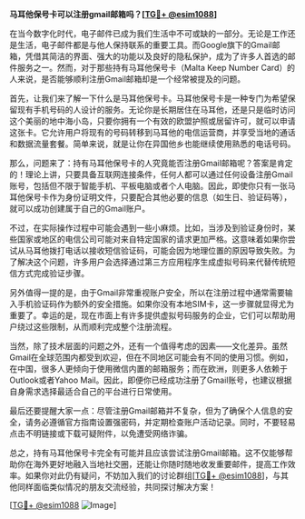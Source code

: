**马耳他保号卡可以注册gmail邮箱吗？[[TG💪+ @esim1088](https://t.me/s/esim1088)]**

在当今数字化时代，电子邮件已成为我们生活中不可或缺的一部分。无论是工作还是生活，电子邮件都是与他人保持联系的重要工具。而Google旗下的Gmail邮箱，凭借其简洁的界面、强大的功能以及良好的隐私保护，成为了许多人首选的邮件服务之一。然而，对于那些持有马耳他保号卡（Malta Keep Number Card）的人来说，是否能够顺利注册Gmail邮箱却是一个经常被提及的问题。

首先，让我们来了解一下什么是马耳他保号卡。马耳他保号卡是一种专门为希望保留现有手机号码的人设计的服务。无论你是长期居住在马耳他，还是只是临时访问这个美丽的地中海小岛，只要你拥有一个有效的欧盟护照或居留许可，就可以申请这张卡。它允许用户将现有的号码转移到马耳他的电信运营商，并享受当地的通话和数据流量套餐。简单来说，就是让你在异国他乡也能继续使用熟悉的电话号码。

那么，问题来了：持有马耳他保号卡的人究竟能否注册Gmail邮箱呢？答案是肯定的！理论上讲，只要具备互联网连接条件，任何人都可以通过任何设备注册Gmail账号，包括但不限于智能手机、平板电脑或者个人电脑。因此，即使你只有一张马耳他保号卡作为身份证明文件，只要配合其他必要的信息（如生日、验证码等），就可以成功创建属于自己的Gmail账户。

不过，在实际操作过程中可能会遇到一些小麻烦。比如，当涉及到验证身份时，某些国家或地区的电信公司可能对来自特定国家的请求更加严格。这意味着如果你尝试从马耳他拨打电话以接收短信验证码，可能会因为地理位置的原因导致失败。为了解决这个问题，许多用户会选择通过第三方应用程序生成虚拟号码来代替传统短信方式完成验证步骤。

另外值得一提的是，由于Gmail非常重视账户安全，所以在注册过程中通常需要输入手机验证码作为额外的安全措施。如果你没有本地SIM卡，这一步骤就显得尤为重要了。幸运的是，现在市面上有许多提供虚拟号码服务的企业，它们可以帮助用户绕过这些限制，从而顺利完成整个注册流程。

当然，除了技术层面的问题之外，还有一个值得考虑的因素——文化差异。虽然Gmail在全球范围内都受到欢迎，但在不同地区可能会有不同的使用习惯。例如，在中国，很多人更倾向于使用微信内置的邮箱服务；而在欧洲，则更多人依赖于Outlook或者Yahoo Mail。因此，即便你已经成功注册了Gmail账号，也建议根据自身需求选择最适合自己的平台进行日常使用。

最后还要提醒大家一点：尽管注册Gmail邮箱并不复杂，但为了确保个人信息的安全，请务必遵循官方指南设置强密码，并定期检查账户活动记录。同时，不要轻易点击不明链接或下载可疑附件，以免遭受网络诈骗。

总之，持有马耳他保号卡完全有可能并且应该尝试注册Gmail邮箱。这不仅能够帮助你在海外更好地融入当地社交圈，还能让你随时随地收发重要邮件，提高工作效率。如果你对此仍有疑问，不妨加入我们的讨论群组[[TG💪+ @esim1088](https://t.me/s/esim1088)]，与其他同样面临类似情况的朋友交流经验，共同探讨解决方案！

[[TG💪+ @esim1088](https://t.me/s/esim1088) ![Image](https://i.postimg.cc/4NQfJmqS/Snipaste-2025-05-13-00-14-12.png)]